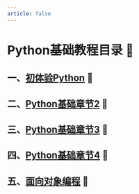 ```yaml
---
article: false
---
```

# Python基础教程目录  :love_letter:
## 一、[初体验Python](/python/pythonjc/pythonjc01.md)  :clown_face:
## 二、[Python基础章节2](/python/pythonjc/pythonjc02.md)  :clown_face:
## 三、[Python基础章节3](/python/pythonjc/pythonjc03.md)  :clown_face:
## 四、[Python基础章节4](/python/pythonjc/pythonjc04.md)  :clown_face:
## 五、[面向对象编程](/python/pythonjc/pythonjc05.md)  :clown_face: